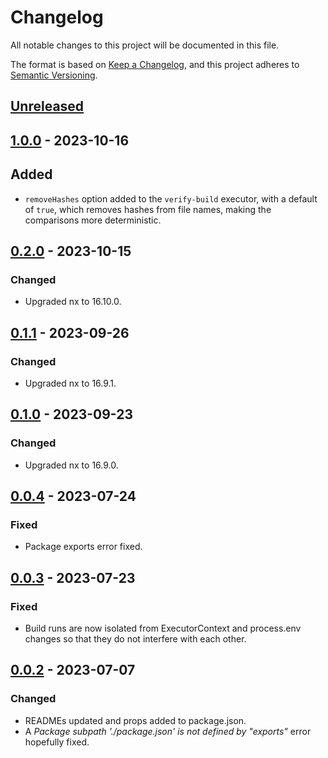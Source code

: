 # Changelog

All notable changes to this project will be documented in this file.

The format is based on [Keep a Changelog](https://keepachangelog.com/en/1.0.0/),
and this project adheres to [Semantic Versioning](https://semver.org/spec/v2.0.0.html).

## [Unreleased]

## [1.0.0] - 2023-10-16

## Added

- `removeHashes` option added to the `verify-build` executor, with a default of `true`, which removes hashes from file names, making the comparisons more deterministic.

## [0.2.0] - 2023-10-15

### Changed

- Upgraded nx to 16.10.0.

## [0.1.1] - 2023-09-26

### Changed

- Upgraded nx to 16.9.1.

## [0.1.0] - 2023-09-23

### Changed

- Upgraded nx to 16.9.0.

## [0.0.4] - 2023-07-24

### Fixed

- Package exports error fixed.

## [0.0.3] - 2023-07-23

### Fixed

- Build runs are now isolated from ExecutorContext and process.env changes so that they do not interfere with each other.

## [0.0.2] - 2023-07-07

### Changed

- READMEs updated and props added to package.json.
- A _Package subpath './package.json' is not defined by "exports"_ error hopefully fixed.

[unreleased]: https://github.com/ziacik/nx-tools/compare/upgrade-verify-1.0.0...HEAD
[1.0.0]: https://github.com/ziacik/nx-tools/compare/upgrade-verify-0.2.0...upgrade-verify-1.0.0
[0.2.0]: https://github.com/ziacik/nx-tools/compare/upgrade-verify-0.1.1...upgrade-verify-0.2.0
[0.1.1]: https://github.com/ziacik/nx-tools/compare/upgrade-verify-0.1.0...upgrade-verify-0.1.1
[0.1.0]: https://github.com/ziacik/nx-tools/compare/upgrade-verify-0.0.4...upgrade-verify-0.1.0
[0.0.4]: https://github.com/ziacik/nx-tools/compare/upgrade-verify-0.0.3...upgrade-verify-0.0.4
[0.0.3]: https://github.com/ziacik/nx-tools/compare/upgrade-verify-0.0.2...upgrade-verify-0.0.3
[0.0.2]: https://github.com/ziacik/nx-tools/compare/upgrade-verify-0.0.1...upgrade-verify-0.0.2
[0.0.1]: https://github.com/ziacik/nx-tools/releases/tag/upgrade-verify-0.0.1
